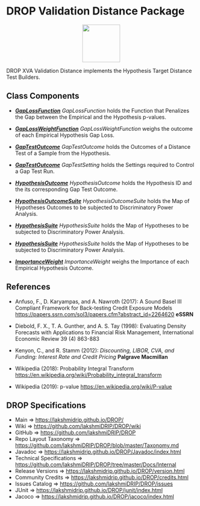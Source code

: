 # DROP Validation Distance Package

<p align="center"><img src="https://github.com/lakshmiDRIP/DROP/blob/master/DRIP_Logo.gif?raw=true" width="100"></p>

DROP XVA Validation Distance implements the Hypothesis Target Distance Test Builders.


## Class Components

 * [***GapLossFunction***](https://github.com/lakshmiDRIP/DROP/tree/master/src/main/java/org/drip/validation/distance/GapLossFunction.java)
 <i>GapLossFunction</i> holds the Function that Penalizes the Gap between the Empirical and the Hypothesis p-values.

 * [***GapLossWeightFunction***](https://github.com/lakshmiDRIP/DROP/tree/master/src/main/java/org/drip/validation/distance/GapLossWeightFunction.java)
 <i>GapLossWeightFunction</i> weighs the outcome of each Empirical Hypothesis Gap Loss.

 * [***GapTestOutcome***](https://github.com/lakshmiDRIP/DROP/tree/master/src/main/java/org/drip/validation/distance/GapTestOutcome.java)
 <i>GapTestOutcome</i> holds the Outcomes of a Distance Test of a Sample from the Hypothesis.

 * [***GapTestOutcome***](https://github.com/lakshmiDRIP/DROP/tree/master/src/main/java/org/drip/validation/distance/GapTestOutcome.java)
 <i>GapTestSetting</i> holds the Settings required to Control a Gap Test Run.

 * [***HypothesisOutcome***](https://github.com/lakshmiDRIP/DROP/tree/master/src/main/java/org/drip/validation/distance/HypothesisOutcome.java)
 <i>HypothesisOutcome</i> holds the Hypothesis ID and the its corresponding Gap Test Outcome.

 * [***HypothesisOutcomeSuite***](https://github.com/lakshmiDRIP/DROP/tree/master/src/main/java/org/drip/validation/distance/HypothesisOutcomeSuite.java)
 <i>HypothesisOutcomeSuite</i> holds the Map of Hypotheses Outcomes to be subjected to Discriminatory Power Analysis.

 * [***HypothesisSuite***](https://github.com/lakshmiDRIP/DROP/tree/master/src/main/java/org/drip/validation/distance/HypothesisSuite.java)
 <i>HypothesisSuite</i> holds the Map of Hypotheses to be subjected to Discriminatory Power Analysis.

 * [***HypothesisSuite***](https://github.com/lakshmiDRIP/DROP/tree/master/src/main/java/org/drip/validation/distance/HypothesisSuite.java)
 <i>HypothesisSuite</i> holds the Map of Hypotheses to be subjected to Discriminatory Power Analysis.

 * [***ImportanceWeight***](https://github.com/lakshmiDRIP/DROP/tree/master/src/main/java/org/drip/validation/distance/ImportanceWeight.java)
 <i>ImportanceWeight</i> weighs the Importance of each Empirical Hypothesis Outcome.


## References

 * Anfuso, F., D. Karyampas, and A. Nawroth (2017): A Sound Basel III Compliant Framework for Back-testing Credit Exposure Models https://papers.ssrn.com/sol3/papers.cfm?abstract_id=2264620 <b>eSSRN</b>

 * Diebold, F. X., T. A. Gunther, and A. S. Tay (1998): Evaluating Density Forecasts with Applications to Financial Risk Management, International Economic Review 39 (4) 863-883

 * Kenyon, C., and R. Stamm (2012): <i>Discounting, LIBOR, CVA, and Funding: Interest Rate and Credit Pricing</i> <b>Palgrave Macmillan</b>

 * Wikipedia (2018): Probability Integral Transform https://en.wikipedia.org/wiki/Probability_integral_transform

 * Wikipedia (2019): p-value https://en.wikipedia.org/wiki/P-value


## DROP Specifications

 * Main                     => https://lakshmidrip.github.io/DROP/
 * Wiki                     => https://github.com/lakshmiDRIP/DROP/wiki
 * GitHub                   => https://github.com/lakshmiDRIP/DROP
 * Repo Layout Taxonomy     => https://github.com/lakshmiDRIP/DROP/blob/master/Taxonomy.md
 * Javadoc                  => https://lakshmidrip.github.io/DROP/Javadoc/index.html
 * Technical Specifications => https://github.com/lakshmiDRIP/DROP/tree/master/Docs/Internal
 * Release Versions         => https://lakshmidrip.github.io/DROP/version.html
 * Community Credits        => https://lakshmidrip.github.io/DROP/credits.html
 * Issues Catalog           => https://github.com/lakshmiDRIP/DROP/issues
 * JUnit                    => https://lakshmidrip.github.io/DROP/junit/index.html
 * Jacoco                   => https://lakshmidrip.github.io/DROP/jacoco/index.html
